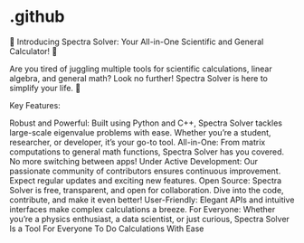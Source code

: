 # .github
🌟 Introducing Spectra Solver: Your All-in-One Scientific and General Calculator! 🌟

Are you tired of juggling multiple tools for scientific calculations, linear algebra, and general math? Look no further! Spectra Solver is here to simplify your life. 🚀

Key Features: 

Robust and Powerful: Built using Python and C++, Spectra Solver tackles large-scale eigenvalue problems with ease. Whether you’re a student, researcher, or developer, it’s your go-to tool.
All-in-One: From matrix computations to general math functions, Spectra Solver has you covered. No more switching between apps!
Under Active Development: Our passionate community of contributors ensures continuous improvement. Expect regular updates and exciting new features.
Open Source: Spectra Solver is free, transparent, and open for collaboration. Dive into the code, contribute, and make it even better!
User-Friendly: Elegant APIs and intuitive interfaces make complex calculations a breeze.
For Everyone: Whether you’re a physics enthusiast, a data scientist, or just curious, Spectra Solver Is a Tool For Everyone To Do Calculations With Ease
